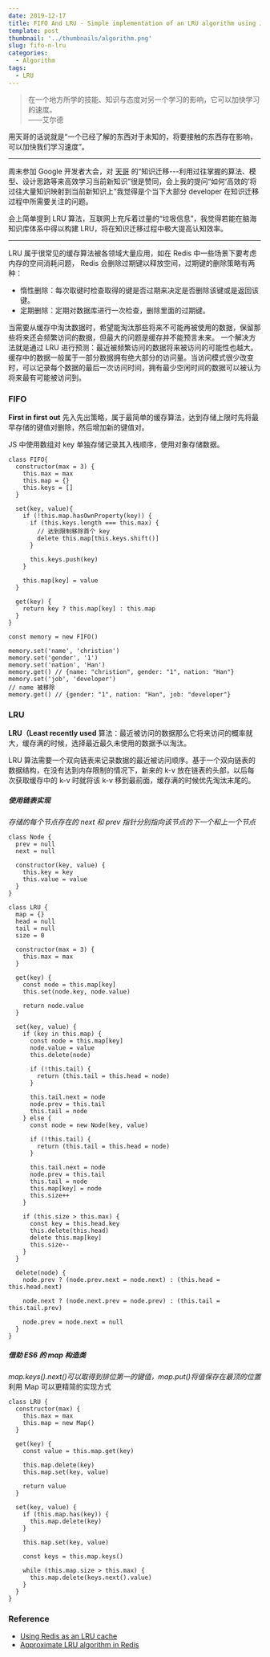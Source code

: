 ```yaml
---
date: 2019-12-17
title: FIFO And LRU - Simple implementation of an LRU algorithm using JS
template: post
thumbnail: '../thumbnails/algorithm.png'
slug: fifo-n-lru
categories:
  - Algorithm
tags:
  - LRU
---
```


> 在一个地方所学的技能、知识与态度对另一个学习的影响，它可以加快学习的速度。<br />
> ——艾尔德

用天哥的话说就是“一个已经了解的东西对于未知的，将要接触的东西存在影响，可以加快我们学习速度”。

---

周末参加 Google 开发者大会，对 [天哥](https://www.weibo.com/dreamit) 的“知识迁移---利用过往掌握的算法、模型、设计思路等来高效学习当前新知识”很是赞同，会上我的提问“如何‘高效的’将过往大量知识映射到当前新知识上”我觉得是个当下大部分 developer 在知识迁移过程中所需要关注的问题。

会上简单提到 LRU 算法，互联网上充斥着过量的“垃圾信息”，我觉得若能在脑海知识库体系中得以构建 LRU，将在知识迁移过程中极大提高认知效率。

<!-- _最近被部门长点名要人即将从当前业务线转岗去基础架构组（Sad story，多番谈话终究未能抗命属实非我之愿），时间空闲那就看看这个 LRU。_ -->

---

LRU 属于很常见的缓存算法被各领域大量应用，如在 Redis 中一些场景下要考虑内存的空间消耗问题， Redis 会删除过期键以释放空间，过期键的删除策略有两种：

- 惰性删除：每次取键时检查取得的键是否过期来决定是否删除该键或是返回该键。
- 定期删除：定期对数据库进行一次检查，删除里面的过期键。

当需要从缓存中淘汰数据时，希望能淘汰那些将来不可能再被使用的数据，保留那些将来还会频繁访问的数据，但最大的问题是缓存并不能预言未来。
一个解决方法就是通过 LRU 进行预测：最近被频繁访问的数据将来被访问的可能性也越大。缓存中的数据一般属于一部分数据拥有绝大部分的访问量。当访问模式很少改变时，可以记录每个数据的最后一次访问时间，拥有最少空闲时间的数据可以被认为将来最有可能被访问到。

### FIFO

**First in first out** 先入先出策略，属于最简单的缓存算法，达到存储上限时先将最早存储的键值对删除，然后增加新的键值对。

JS 中使用数组对 key 单独存储记录其入栈顺序，使用对象存储数据。

```JS
class FIFO{
  constructor(max = 3) {
    this.max = max
    this.map = {}
    this.keys = []
  }

  set(key, value){
    if (!this.map.hasOwnProperty(key)) {
      if (this.keys.length === this.max) {
        // 达到限制移除首个 key
        delete this.map[this.keys.shift()]
      }

      this.keys.push(key)
    }

    this.map[key] = value
  }

  get(key) {
    return key ? this.map[key] : this.map
  }
}

const memory = new FIFO()

memory.set('name', 'christion')
memory.set('gender', '1')
memory.set('nation', 'Han')
memory.get() // {name: "christion", gender: "1", nation: "Han"}
memory.set('job', 'developer')
// name 被移除
memory.get() // {gender: "1", nation: "Han", job: "developer"}
```

### LRU

**LRU（Least recently used** 算法：最近被访问的数据那么它将来访问的概率就大，缓存满的时候，选择最近最久未使用的数据予以淘汰。

LRU 算法需要一个双向链表来记录数据的最近被访问顺序。基于一个双向链表的数据结构，在没有达到内存限制的情况下，新来的 k-v 放在链表的头部，以后每次获取缓存中的 k-v 时就将该 k-v 移到最前面，缓存满的时候优先淘汰末尾的。

##### 使用链表实现

_存储的每个节点存在的 next 和 prev 指针分别指向该节点的下一个和上一个节点_

```JS
class Node {
  prev = null
  next = null

  constructor(key, value) {
    this.key = key
    this.value = value
  }
}

class LRU {
  map = {}
  head = null
  tail = null
  size = 0

  constructor(max = 3) {
    this.max = max
  }

  get(key) {
    const node = this.map[key]
    this.set(node.key, node.value)

    return node.value
  }

  set(key, value) {
    if (key in this.map) {
      const node = this.map[key]
      node.value = value
      this.delete(node)

      if (!this.tail) {
        return (this.tail = this.head = node)
      }

      this.tail.next = node
      node.prev = this.tail
      this.tail = node
    } else {
      const node = new Node(key, value)

      if (!this.tail) {
        return (this.tail = this.head = node)
      }

      this.tail.next = node
      node.prev = this.tail
      this.tail = node
      this.map[key] = node
      this.size++
    }

    if (this.size > this.max) {
      const key = this.head.key
      this.delete(this.head)
      delete this.map[key]
      this.size--
    }
  }

  delete(node) {
    node.prev ? (node.prev.next = node.next) : (this.head = this.head.next)

    node.next ? (node.next.prev = node.prev) : (this.tail = this.tail.prev)

    node.prev = node.next = null
  }
}

```

##### 借助 ES6 的 map 构造类

_map.keys().next()可以取得到排位第一的键值，map.put()将值保存在最顶的位置_
利用 Map 可以更精简的实现方式

```JS
class LRU {
  constructor(max) {
    this.max = max
    this.map = new Map()
  }

  get(key) {
    const value = this.map.get(key)

    this.map.delete(key)
    this.map.set(key, value)

    return value
  }

  set(key, value) {
    if (this.map.has(key)) {
      this.map.delete(key)
    }

    this.map.set(key, value)

    const keys = this.map.keys()

    while (this.map.size > this.max) {
      this.map.delete(keys.next().value)
    }
  }
}
```

### Reference

- [Using Redis as an LRU cache](https://redis.io/topics/lru-cache)
- [Approximate LRU algorithm in Redis](https://www.cnblogs.com/linxiyue/p/10945216.html)
